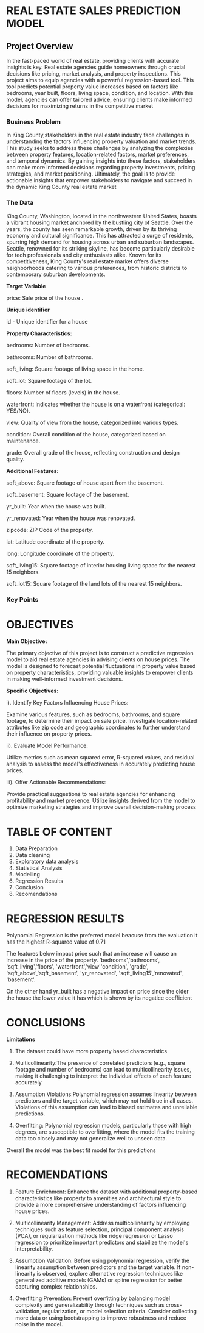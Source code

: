 # REAL ESTATE SALES PREDICTION MODEL

## Project Overview

In the fast-paced world of real estate, providing clients with accurate insights is key. Real estate agencies guide homeowners through crucial decisions like pricing, market analysis, and property inspections. This project aims to equip agencies with a powerful regression-based tool. This tool predicts potential property value increases based on factors like bedrooms, year built, floors, living space, condition, and location. With this model, agencies can offer tailored advice, ensuring clients make informed decisions for maximizing returns in the competitive market

### Business Problem

In King County,stakeholders in the real estate industry face challenges in understanding the factors influencing property valuation and market trends. This study seeks to address these challenges by analyzing the complexies between property features, location-related factors, market preferences, and temporal dynamics. By gaining insights into these factors, stakeholders can make more informed decisions regarding property investments, pricing strategies, and market positioning. Ultimately, the goal is to provide actionable insights that empower stakeholders to navigate and succeed in the dynamic King County real estate market
### The Data

King County, Washington, located in the northwestern United States, boasts a vibrant housing market anchored by the bustling city of Seattle. Over the years, the county has seen remarkable growth, driven by its thriving economy and cultural significance. This has attracted a surge of residents, spurring high demand for housing across urban and suburban landscapes. Seattle, renowned for its striking skyline, has become particularly desirable for tech professionals and city enthusiasts alike. Known for its competitiveness, King County's real estate market offers diverse neighborhoods catering to various preferences, from historic districts to contemporary suburban developments.

**Target Variable**

price: Sale price of the house .

**Unique identifier**

id - Unique identifier for a house

**Property Characteristics:**

bedrooms: Number of bedrooms.

bathrooms: Number of bathrooms.

sqft_living: Square footage of living space in the home.

sqft_lot: Square footage of the lot.

floors: Number of floors (levels) in the house.

waterfront: Indicates whether the house is on a waterfront (categorical: YES/NO).

view: Quality of view from the house, categorized into various types.

condition: Overall condition of the house, categorized based on maintenance.

grade: Overall grade of the house, reflecting construction and design quality.

**Additional Features:**

sqft_above: Square footage of house apart from the basement.

sqft_basement: Square footage of the basement.

yr_built: Year when the house was built.

yr_renovated: Year when the house was renovated.

zipcode: ZIP Code of the property.

lat: Latitude coordinate of the property.

long: Longitude coordinate of the property.

sqft_living15: Square footage of interior housing living space for the nearest 15 neighbors.

sqft_lot15: Square footage of the land lots of the nearest 15 neighbors.
### Key Points

# **OBJECTIVES**


**Main Objective:**

The primary objective of this project is to construct a predictive regression model to aid real estate agencies in advising clients on house prices. The model is designed to forecast potential fluctuations in property value based on property characteristics, providing valuable insights to empower clients in making well-informed investment decisions.

**Specific Objectives:**

i). Identify Key Factors Influencing House Prices:

Examine various features, such as bedrooms, bathrooms, and square footage, to determine their impact on sale price. Investigate location-related attributes like zip code and geographic coordinates to further understand their influence on property prices.

ii). Evaluate Model Performance:

Utilize metrics such as mean squared error, R-squared values, and residual analysis to assess the model's effectiveness in accurately predicting house prices.

iii). Offer Actionable Recommendations:

Provide practical suggestions to real estate agencies for enhancing profitability and market presence. Utilize insights derived from the model to optimize marketing strategies and improve overall decision-making process

# **TABLE OF CONTENT**
1.   Data Preparation
2.   Data cleaning
1.   Exploratory data analysis
2.   Statistical Analysis
1.   Modelling
2.   Regression Results
1.   Conclusion
2.   Recomendations

# **REGRESSION RESULTS**

Polynomial Regression is the preferred model beacuse from the evaluation it has the highest R-squared value of 0.71

The features below impact price such that an increase will cause an increase in the price of the property.
'bedrooms','bathrooms', 'sqft_living','floors', 'waterfront','view''condition', 'grade', 'sqft_above','sqft_basement', 'yr_renovated', 'sqft_living15','renovated', 'basement'. 

On the other hand yr_built has a negative impact on price since the older the house the lower value it has which is shown by its negatice coefficient 

# **CONCLUSIONS**

**Limitations**
1.   The dataset could have more property based characteristics
2.   Multicollinearity:The presence of correlated predictors (e.g., square footage and number of bedrooms) can lead to multicollinearity issues, making it challenging to interpret the individual effects of each feature accurately

1. Assumption Violations:Polynomial regression assumes linearity between predictors and the target variable, which may not hold true in all cases. Violations of this assumption can lead to biased estimates and unreliable predictions.

1. Overfitting: Polynomial regression models, particularly those with high degrees, are susceptible to overfitting, where the model fits the training data too closely and may not generalize well to unseen data.




Overall the model was the best fit model for this predictions

# **RECOMENDATIONS**

1.   Feature Enrichment: Enhance the dataset with additional property-based characteristics like property to amenities and architectural style to provide a more comprehensive understanding of factors influencing house prices.

2.   Multicollinearity Management: Address multicollinearity by employing techniques such as feature selection, principal component analysis (PCA), or regularization methods like ridge regression or Lasso regression to prioritize important predictors and stabilize the model's interpretability.

1.   Assumption Validation: Before using polynomial regression, verify the linearity assumption between predictors and the target variable. If non-linearity is observed, explore alternative regression techniques like generalized additive models (GAMs) or spline regression for better capturing complex relationships.
2. Overfitting Prevention: Prevent overfitting by balancing model complexity and generalizability through techniques such as cross-validation, regularization, or model selection criteria. Consider collecting more data or using bootstrapping to improve robustness and reduce noise in the model.

